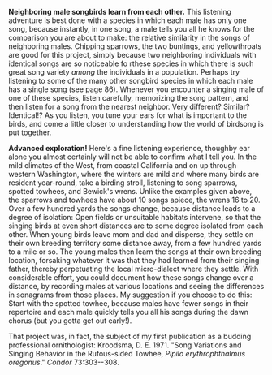 **Neighboring male songbirds learn from each other.** This listening adventure is best done with a species in which each male has only one song, because instantly, in one song, a male tells you all he knows for the comparison you are about to make: the relative similarity in the songs of neighboring males. Chipping sparrows, the two buntings, and yellowthroats are good for this project, simply because two neighboring individuals with identical songs are so noticeable fo rthese species in which there is such great song variety *among* the individuals in a population. Perhaps try listening to some of the many other songbird species in which each male has a single song (see page 86). Whenever you encounter a singing male of one of these species, listen carefully, memorizing the song pattern, and then listen for a song from the nearest neighbor. Very different? Similar? Identical!? As you listen, you tune your ears for what is important to the birds, and come a little closer to understanding how the world of birdsong is put together.

**Advanced exploration!** Here's a fine listening experience, thoughby ear alone you almost certainly will not be able to confirm what I tell you. In the mild climates of the West, from coastal California and on up through western Washington, where the winters are mild and where many birds are resident year-round, take a birding stroll, listening to song sparrows, spotted towhees, and Bewick's wrens. Unlike the examples given above, the sparrows and towhees have about 10 songs apiece, the wrens 16 to 20. Over a few hundred yards the songs change, because distance leads to a degree of isolation: Open fields or unsuitable habitats intervene, so that the singing birds at even short distances are to some degree isolated from each other. When young birds leave mom and dad and disperse, they settle on their own breeding territory some distance away, from a few hundred yards to a mile or so. The young males then learn the songs at their own breeding location, forsaking whatever it was that they had learned from their singing father, thereby perpetuating the local micro-dialect where they settle. With considerable effort, you could document how these songs change over a distance, by recording males at various locations and seeing the differences in sonagrams from those places. My suggestion if you choose to do this: Start with the spotted towhee, because males have fewer songs in their repertoire and each male quickly tells you all his songs during the dawn chorus (but you gotta get out early!).

That project was, in fact, the subject of my first publication as a budding professional ornithologist: Kroodsma, D. E. 1971. "Song Variations and Singing Behavior in the Rufous-sided Towhee, *Pipilo erythrophthalmus oregonus*." *Condor* 73:303--308.
